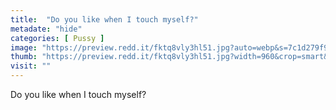 ```yaml
---
title:  "Do you like when I touch myself?"
metadate: "hide"
categories: [ Pussy ]
image: "https://preview.redd.it/fktq8vly3hl51.jpg?auto=webp&s=7c1d279f9d5c6e8ba2be63b5e1a902fc1bdf2c4c"
thumb: "https://preview.redd.it/fktq8vly3hl51.jpg?width=960&crop=smart&auto=webp&s=e098194490754780eb560f4499daffca96cef3ee"
visit: ""
---
```

Do you like when I touch myself?
